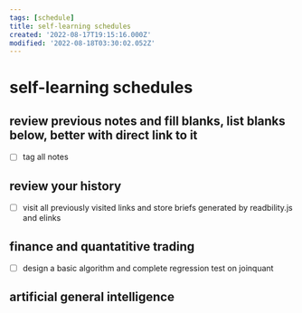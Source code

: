 ```yaml
---
tags: [schedule]
title: self-learning schedules
created: '2022-08-17T19:15:16.000Z'
modified: '2022-08-18T03:30:02.052Z'
---
```


# self-learning schedules

## review previous notes and fill blanks, list blanks below, better with direct link to it
- [ ] tag all notes

## review your history
- [ ] visit all previously visited links and store briefs generated by readbility.js and elinks

## finance and quantatitive trading
- [ ] design a basic algorithm and complete regression test on joinquant

## artificial general intelligence
